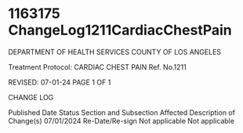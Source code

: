 # 1163175 ChangeLog1211CardiacChestPain

DEPARTMENT OF HEALTH SERVICES 
COUNTY OF LOS ANGELES 
 
Treatment Protocol:  CARDIAC CHEST PAIN Ref. No.1211 
 
 
 
 
 
 
REVISED: 07-01-24 PAGE 1 OF 1 
 
CHANGE LOG 
 
Published 
Date 
Status Section and 
Subsection Affected 
Description of Change(s) 
07/01/2024 Re-Date/Re-sign Not applicable Not applicable
